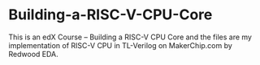# Building-a-RISC-V-CPU-Core
This is an edX Course – Building a RISC-V CPU Core and the files are my implementation of RISC-V CPU in TL-Verilog on MakerChip.com by Redwood EDA. 
